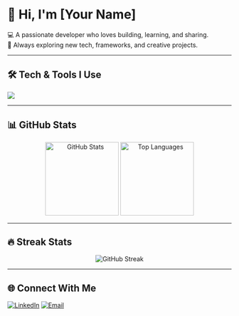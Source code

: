 # 👋 Hi, I'm [Your Name]  

💻 A passionate developer who loves building, learning, and sharing.  
🚀 Always exploring new tech, frameworks, and creative projects.  

---

## 🛠️ Tech & Tools I Use
<p align="left">
  <img src="https://skillicons.dev/icons?i=html,css,js,react,nodejs,python,java,mysql,git,github,vscode,figma" />
</p>

---

## 📊 GitHub Stats
<p align="center">
  <img src="https://github-readme-stats.vercel.app/api?username=iMax-nt&show_icons=true&theme=radical" alt="GitHub Stats" height="165" />
  <img src="https://github-readme-stats.vercel.app/api/top-langs/?username=iMax-nt&layout=compact&theme=radical" alt="Top Languages" height="165" />
</p>

---

## 🔥 Streak Stats
<p align="center">
  <img src="https://streak-stats.demolab.com?user=iMax-nt&theme=radical&hide_border=true" alt="GitHub Streak" />
</p>

---

## 🌐 Connect With Me
[![LinkedIn](https://skillicons.dev/icons?i=linkedin)](https://www.linkedin.com/in/jcrlo)
[![Email](https://skillicons.dev/icons?i=gmail)](mailto:imaxnewton02@gmail.com)
